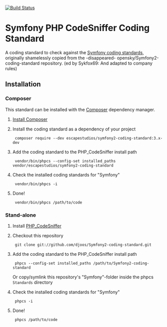 [![Build Status](https://secure.travis-ci.org/djoos/Symfony-coding-standard.png)](http://travis-ci.org/djoos/Symfony-coding-standard)

# Symfony PHP CodeSniffer Coding Standard

A coding standard to check against the [Symfony coding standards](http://symfony.com/doc/current/contributing/code/standards.html), originally shamelessly copied from the -disappeared- opensky/Symfony2-coding-standard repository. (ed by Sykfox69: And adapted to company rules)

## Installation

### Composer

This standard can be installed with the [Composer](https://getcomposer.org/) dependency manager.

1. [Install Composer](https://getcomposer.org/doc/00-intro.md)

2. Install the coding standard as a dependency of your project

        composer require --dev escapestudios/symfony2-coding-standard:3.x-dev

3. Add the coding standard to the PHP_CodeSniffer install path

        vendor/bin/phpcs --config-set installed_paths vendor/escapestudios/symfony2-coding-standard

4. Check the installed coding standards for "Symfony"

        vendor/bin/phpcs -i

5. Done!

        vendor/bin/phpcs /path/to/code

### Stand-alone

1. Install [PHP_CodeSniffer](https://github.com/squizlabs/PHP_CodeSniffer)

2. Checkout this repository 

        git clone git://github.com/djoos/Symfony2-coding-standard.git

3. Add the coding standard to the PHP_CodeSniffer install path

        phpcs --config-set installed_paths /path/to/Symfony2-coding-standard

   Or copy/symlink this repository's "Symfony"-folder inside the phpcs `Standards` directory

4. Check the installed coding standards for "Symfony"

        phpcs -i

5. Done!

        phpcs /path/to/code
